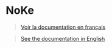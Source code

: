 # NoKe

> [Voir la documentation en français](fr/home)

> [See the documentation in English](en/home)